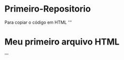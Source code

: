 # Primeiro-Repositorio

Para copiar o código em HTML
'''
<html>
 <h1>Meu primeiro arquivo HTML</h1>
</html>
'''

